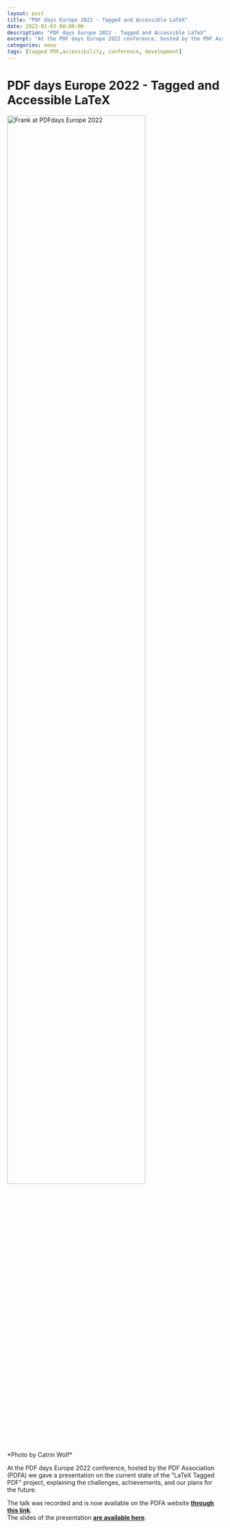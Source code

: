 ```yaml
---
layout: post
title: "PDF days Europe 2022 - Tagged and Accessible LaTeX"
date: 2023-01-03 00:00:00
description: "PDF days Europe 2022 - Tagged and Accessible LaTeX"
excerpt: "At the PDF days Europe 2022 conference, hosted by the PDF Association (PDFA) we gave a presentation on the current state of the 'LaTeX Tagged PDF' project, explaining the challenges, achievements, and our plans for the future ..."
categories: news
tags: [tagged PDF,accessibility, conference, development]
---
```


# PDF days Europe 2022 - Tagged and Accessible LaTeX


<img src="{{site.baseurl}}/img/Foto.CatrinWolf.de-DSC_5259.jpeg" alt="Frank at PDFdays Europe 2022" width="80%" height="auto" >
<br>*Photo by Catrin Wolf*


At the PDF days Europe 2022 conference, hosted by the PDF Association (PDFA) we gave a presentation on the current state of the "LaTeX Tagged PDF" project, explaining the challenges, achievements, and our plans for the future.

The talk was recorded and is now available on the PDFA website [**through this link**](https://www.pdfa.org/presentation/tagged-and-accessible-pdf-with-latex/).<br>
The slides of the presentation [**are available here**]({{site.baseurl}}/publications/2022-FMi-PDFA-slides.pdf).


